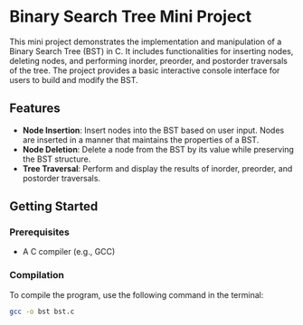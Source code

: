 # Binary Search Tree Mini Project

This mini project demonstrates the implementation and manipulation of a Binary Search Tree (BST) in C. It includes functionalities for inserting nodes, deleting nodes, and performing inorder, preorder, and postorder traversals of the tree. The project provides a basic interactive console interface for users to build and modify the BST.

## Features

- **Node Insertion**: Insert nodes into the BST based on user input. Nodes are inserted in a manner that maintains the properties of a BST.
- **Node Deletion**: Delete a node from the BST by its value while preserving the BST structure.
- **Tree Traversal**: Perform and display the results of inorder, preorder, and postorder traversals.

## Getting Started

### Prerequisites

- A C compiler (e.g., GCC)

### Compilation

To compile the program, use the following command in the terminal:

```sh
gcc -o bst bst.c
